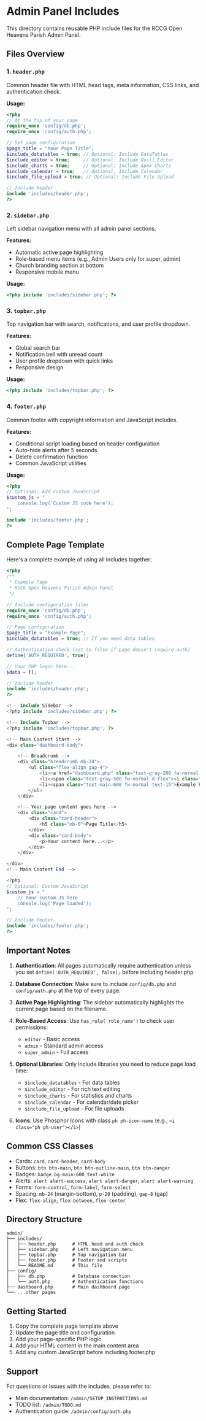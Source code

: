 # Admin Panel Includes

This directory contains reusable PHP include files for the RCCG Open Heavens Parish Admin Panel.

## Files Overview

### 1. `header.php`
Common header file with HTML head tags, meta information, CSS links, and authentication check.

**Usage:**
```php
<?php
// At the top of your page
require_once 'config/db.php';
require_once 'config/auth.php';

// Set page configuration
$page_title = "Your Page Title";
$include_datatables = true; // Optional: Include DataTables
$include_editor = true;     // Optional: Include Quill Editor
$include_charts = true;     // Optional: Include Apex Charts
$include_calendar = true;   // Optional: Include Calendar
$include_file_upload = true; // Optional: Include File Upload

// Include header
include 'includes/header.php';
?>
```

### 2. `sidebar.php`
Left sidebar navigation menu with all admin panel sections.

**Features:**
- Automatic active page highlighting
- Role-based menu items (e.g., Admin Users only for super_admin)
- Church branding section at bottom
- Responsive mobile menu

**Usage:**
```php
<?php include 'includes/sidebar.php'; ?>
```

### 3. `topbar.php`
Top navigation bar with search, notifications, and user profile dropdown.

**Features:**
- Global search bar
- Notification bell with unread count
- User profile dropdown with quick links
- Responsive design

**Usage:**
```php
<?php include 'includes/topbar.php'; ?>
```

### 4. `footer.php`
Common footer with copyright information and JavaScript includes.

**Features:**
- Conditional script loading based on header configuration
- Auto-hide alerts after 5 seconds
- Delete confirmation function
- Common JavaScript utilities

**Usage:**
```php
<?php
// Optional: Add custom JavaScript
$custom_js = "
    console.log('Custom JS code here');
";

include 'includes/footer.php';
?>
```

## Complete Page Template

Here's a complete example of using all includes together:

```php
<?php
/**
 * Example Page
 * RCCG Open Heavens Parish Admin Panel
 */

// Include configuration files
require_once 'config/db.php';
require_once 'config/auth.php';

// Page configuration
$page_title = "Example Page";
$include_datatables = true; // If you need data tables

// Authentication check (set to false if page doesn't require auth)
define('AUTH_REQUIRED', true);

// Your PHP logic here...
$data = [];

// Include header
include 'includes/header.php';
?>

<!-- Include Sidebar -->
<?php include 'includes/sidebar.php'; ?>

<!-- Include Topbar -->
<?php include 'includes/topbar.php'; ?>

<!-- Main Content Start -->
<div class="dashboard-body">

    <!-- Breadcrumb -->
    <div class="breadcrumb mb-24">
        <ul class="flex-align gap-4">
            <li><a href="dashboard.php" class="text-gray-200 fw-normal text-15 hover-text-main-600">Home</a></li>
            <li><span class="text-gray-500 fw-normal d-flex"><i class="ph ph-caret-right"></i></span></li>
            <li><span class="text-main-600 fw-normal text-15">Example Page</span></li>
        </ul>
    </div>

    <!-- Your page content goes here -->
    <div class="card">
        <div class="card-header">
            <h5 class="mb-0">Page Title</h5>
        </div>
        <div class="card-body">
            <p>Your content here...</p>
        </div>
    </div>

</div>
<!-- Main Content End -->

<?php
// Optional: Custom JavaScript
$custom_js = "
    // Your custom JS here
    console.log('Page loaded');
";

// Include footer
include 'includes/footer.php';
?>
```

## Important Notes

1. **Authentication**: All pages automatically require authentication unless you set `define('AUTH_REQUIRED', false);` before including header.php

2. **Database Connection**: Make sure to include `config/db.php` and `config/auth.php` at the top of every page.

3. **Active Page Highlighting**: The sidebar automatically highlights the current page based on the filename.

4. **Role-Based Access**: Use `has_role('role_name')` to check user permissions:
   - `editor` - Basic access
   - `admin` - Standard admin access
   - `super_admin` - Full access

5. **Optional Libraries**: Only include libraries you need to reduce page load time:
   - `$include_datatables` - For data tables
   - `$include_editor` - For rich text editing
   - `$include_charts` - For statistics and charts
   - `$include_calendar` - For calendar/date picker
   - `$include_file_upload` - For file uploads

6. **Icons**: Use Phosphor Icons with class `ph ph-icon-name` (e.g., `<i class="ph ph-user"></i>`)

## Common CSS Classes

- Cards: `card`, `card-header`, `card-body`
- Buttons: `btn btn-main`, `btn btn-outline-main`, `btn btn-danger`
- Badges: `badge bg-main-600 text-white`
- Alerts: `alert alert-success`, `alert alert-danger`, `alert alert-warning`
- Forms: `form-control`, `form-label`, `form-select`
- Spacing: `mb-24` (margin-bottom), `p-20` (padding), `gap-8` (gap)
- Flex: `flex-align`, `flex-between`, `flex-center`

## Directory Structure

```
admin/
├── includes/
│   ├── header.php      # HTML head and auth check
│   ├── sidebar.php     # Left navigation menu
│   ├── topbar.php      # Top navigation bar
│   ├── footer.php      # Footer and scripts
│   └── README.md       # This file
├── config/
│   ├── db.php          # Database connection
│   └── auth.php        # Authentication functions
├── dashboard.php       # Main dashboard page
└── ...other pages
```

## Getting Started

1. Copy the complete page template above
2. Update the page title and configuration
3. Add your page-specific PHP logic
4. Add your HTML content in the main content area
5. Add any custom JavaScript before including footer.php

## Support

For questions or issues with the includes, please refer to:
- Main documentation: `/admin/SETUP_INSTRUCTIONS.md`
- TODO list: `/admin/TODO.md`
- Authentication guide: `/admin/config/auth.php`
